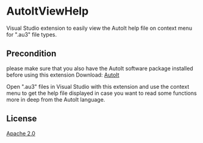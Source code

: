 # AutoItViewHelp
Visual Studio extension to easily view the AutoIt help file on context menu for ".au3" file types.

## Precondition
please make sure that you also have the AutoIt software package installed before using this extension
Download: [AutoIt](https://www.autoitscript.com/site/autoit/downloads) 


Open ".au3" files in Visual Studio with this extension and use the context menu to get the help file displayed 
in case you want to read some functions more in deep from the AutoIt language. 



## License
[Apache 2.0](LICENSE)
